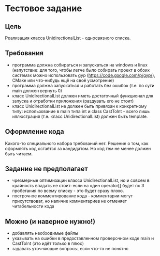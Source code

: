 Тестовое задание
================

Цель
----
Реализация класса UnidirectionalList - односвязного списка.

Требования
----------
* программа должна собираться и запускаться на windows и linux (напутствие: для того, чтобы легче было собирать проект в обоих системах можно использовать gyp (https://code.google.com/p/gyp/), CMake или что-нибудь ещё на своё усмотрение)
* программа должна запускаться и работать без ошибок (т.е. по сути main должен вернуть 0)
* класс UnidirectionalList должен иметь достаточный функционал для запуска и отработки приложения (раздувать его не стоит)
* класс UnidirectionalList не должен быть привязан к конкретному типу: использование в main типа int и class CastToInt - всего лишь иллюстрация (т.е. класс UnidirectionalList) должен быть template.

Оформление кода
---------------
Какого-то специального набора требований нет. Решение о том, как оформлять код остаётся за кандидатом. Но код тем не менее должен быть читаем.


Задание не предполагает
-----------------------
* чрезмерные оптимизации класса UnidirectionalList, но и совсем в крайность впадать не стоит: если на один operator[] будет по 3 пробегания по всему списку - это будет сразу плохо.
* построчное комментирование кода - комментарии могут присутствоват, но наличие комментариев не отменяет читабельности кода

Можно (и наверное нужно!)
-------------------------
* добавлять необходимые файлы
* указывать на ошибки в предоставленном проверочном коде main и CastToInt (это идёт только в плюс)
* задавать уточняющие вопросы, если что-то не понятно
